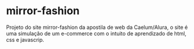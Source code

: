 # mirror-fashion
Projeto do site mirror-fashion da apostila de web da Caelum/Alura, o site é uma simulação de um e-commerce com o intuito de aprendizado de html, css e javascrip.

